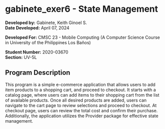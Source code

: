 # gabinete_exer6 - State Management

**Developed by:** Gabinete, Keith Ginoel S.  
**Date Developed:** April 07, 2024  

**Developed For:** CMSC 23 - Mobile Computing (A Computer Science Course in University of the Philippines Los Baños)

**Student Number:** 2020-03670  
**Section:** UV-5L

## Program Description  
This program is a simple e-commerce application that allows users to 
add item products to a shopping cart, and proceed to checkout. It starts 
with a catalog page, where users can add items to their shopping cart from 
the list of available products. Once all desired products are added, users 
can navigate to the cart page to review selections and proceed to checkout. 
At checkout page, users can review the total cost and confirm their purchase. 
Additionally, the application utilizes the Provider package for effective 
state management.
